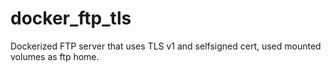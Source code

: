 # docker_ftp_tls
Dockerized FTP server that uses TLS v1 and selfsigned cert, used mounted volumes as ftp home.
